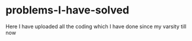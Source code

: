 # problems-I-have-solved
Here I have uploaded all the coding which I have done since my varsity till now
